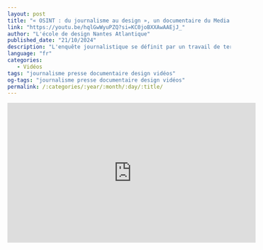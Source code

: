 ```yaml
---
layout: post
title: "« OSINT : du journalisme au design », un documentaire du Media Design Lab"
link: "https://youtu.be/hqlGwWyuPZQ?si=KC0joBXXAwAAEjJ_"
author: "L'école de design Nantes Atlantique"
published_date: "21/10/2024"
description: "L'enquête journalistique se définit par un travail de terrain et une récolte d'information en situation. L'introduction des technologies numériques ces dernières décennies a amené une évolution des méthodes liées à l'investigation. Ainsi, de nombreux journalistes à travers le monde développent depuis les années 2000 une pratique appelée OSINT pour « Open Source INTelligence » qui permet désormais de documenter le réel autrement. Le design joue aujourd'hui un rôle central dans la mise en œuvre de ces nouvelles pratiques d'enquête."
language: "fr"
categories: 
   - Vidéos
tags: "journalisme presse documentaire design vidéos"
og-tags: "journalisme presse documentaire design vidéos"
permalink: /:categories/:year/:month/:day/:title/
---
```


<iframe width="560" height="315" src="https://www.youtube.com/embed/hqlGwWyuPZQ?si=qjGiJuRlJ3pfngDl" title="YouTube video player" frameborder="0" allow="accelerometer; autoplay; clipboard-write; encrypted-media; gyroscope; picture-in-picture; web-share" referrerpolicy="strict-origin-when-cross-origin" allowfullscreen></iframe>